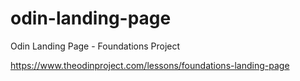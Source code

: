 # odin-landing-page
Odin Landing Page - Foundations Project

https://www.theodinproject.com/lessons/foundations-landing-page